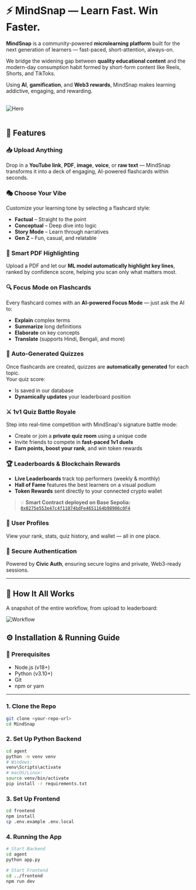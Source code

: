 # ⚡ MindSnap — Learn Fast. Win Faster.

**MindSnap** is a community-powered **microlearning platform** built for the next generation of learners — fast-paced, short-attention, always-on.  

We bridge the widening gap between **quality educational content** and the modern-day consumption habit formed by short-form content like Reels, Shorts, and TikToks. 

Using **AI**, **gamification**, and **Web3 rewards**, MindSnap makes learning addictive, engaging, and rewarding.
<br><br>

![Hero](images/image.png)
<br><br>

## 🚀 Features

### 📥 Upload Anything  
Drop in a **YouTube link**, **PDF**, **image**, **voice**, or **raw text** — MindSnap transforms it into a deck of engaging, AI-powered flashcards within seconds.


### 🎭 Choose Your Vibe  
Customize your learning tone by selecting a flashcard style:  
- **Factual** – Straight to the point  
- **Conceptual** – Deep dive into logic  
- **Story Mode** – Learn through narratives  
- **Gen Z** – Fun, casual, and relatable  


### 📄 Smart PDF Highlighting  
Upload a PDF and let our **ML model automatically highlight key lines**, ranked by confidence score, helping you scan only what matters most.


### 🔍 Focus Mode on Flashcards  
Every flashcard comes with an **AI-powered Focus Mode** — just ask the AI to:  
- **Explain** complex terms  
- **Summarize** long definitions  
- **Elaborate** on key concepts  
- **Translate** (supports Hindi, Bengali, and more)


### 🧪 Auto-Generated Quizzes  
Once flashcards are created, quizzes are **automatically generated** for each topic.  
Your quiz score:  
- Is saved in our database  
- **Dynamically updates** your leaderboard position  


### ⚔️ 1v1 Quiz Battle Royale  
Step into real-time competition with MindSnap's signature battle mode:  
- Create or join a **private quiz room** using a unique code  
- Invite friends to compete in **fast-paced 1v1 duels**  
- **Earn points, boost your rank**, and win token rewards  


### 🏆 Leaderboards & Blockchain Rewards  
- **Live Leaderboards** track top performers (weekly & monthly)  
- **Hall of Fame** features the best learners on a visual podium  
- **Token Rewards** sent directly to your connected crypto wallet  

> 💡 **Smart Contract deployed on Base Sepolia:**  
> [`0x0275e553e47c4f11074bdFe4651164b98906c0F4`](https://sepolia.basescan.org/address/0x0275e553e47c4f11074bdFe4651164b98906c0F4)


### 👤 User Profiles  
View your rank, stats, quiz history, and wallet — all in one place.


### 🔐 Secure Authentication  
Powered by **Civic Auth**, ensuring secure logins and private, Web3-ready sessions.

---
## 🧭 How It All Works

A snapshot of the entire workflow, from upload to leaderboard:

![Workflow](images/workflow.png)

## ⚙️ Installation & Running Guide

### 🔧 Prerequisites
- Node.js (v18+)
- Python (v3.10+)
- Git
- npm or yarn

---

### 1. Clone the Repo
```bash
git clone <your-repo-url>
cd MindSnap
```
### 2. Set Up Python Backend
```bash
cd agent
python -m venv venv
# Windows:
venv\Scripts\activate
# macOS/Linux:
source venv/bin/activate
pip install -r requirements.txt
```
### 3. Set Up Frontend
```bash
cd frontend
npm install
cp .env.example .env.local
```
### 4. Running the App
```bash
# Start Backend
cd agent
python app.py

# Start Frontend
cd ../frontend
npm run dev
```

